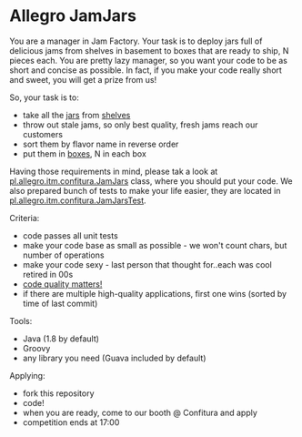 # Allegro JamJars

You are a manager in Jam Factory. Your task is to deploy jars full of delicious jams from shelves in basement to boxes that are ready to ship, N pieces each.
You are pretty lazy manager, so you want your code to be as short and concise as possible. In fact, if you make your code really short and sweet, you will get a
prize from us!

So, your task is to:

* take all the [jars](src/main/java/pl/allegro/itm/confitura/Jar.java) from [shelves](src/main/java/pl/allegro/itm/confitura/Shelf.java)
* throw out stale jams, so only best quality, fresh jams reach our customers
* sort them by flavor name in reverse order
* put them in [boxes](src/main/java/pl/allegro/itm/confitura/JamBox.java), N in each box

Having those requirements in mind, please tak a look at [pl.allegro.itm.confitura.JamJars](src/main/java/pl/allegro/itm/confitura/JamJars.java) class,
where you should put your code. We also prepared bunch of tests to make your life easier,
they are located in [pl.allegro.itm.confitura.JamJarsTest](src/test/java/pl/allegro/itm/confitura/JamJarsTest.java).

Criteria:

* code passes all unit tests
* make your code base as small as possible - we won't count chars, but number of operations
* make your code sexy - last person that thought for..each was cool retired in 00s
* [code quality matters!](http://www.amazon.com/Clean-Code-Handbook-Software-Craftsmanship/dp/0132350882)
* if there are multiple high-quality applications, first one wins (sorted by time of last commit)

Tools:

* Java (1.8 by default)
* Groovy
* any library you need (Guava included by default)

Applying:

* fork this repository
* code!
* when you are ready, come to our booth @ Confitura and apply
* competition ends at 17:00
